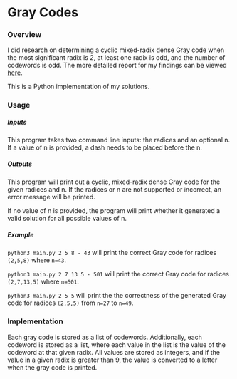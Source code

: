 # Gray Codes

### Overview
I did research on determining a cyclic mixed-radix dense Gray code when the most significant radix is 2, at least one radix is odd, and the number of codewords is odd. The more detailed report for my findings can be viewed [here](https://docs.google.com/document/d/1xSOu0kItTyFQZMd0H290tuELMLKnjScKZCv5OtwPfIs/edit?usp=sharing). 

This is a Python implementation of my solutions.

### Usage
##### Inputs
This program takes two command line inputs: the radices and an optional n.  If a value of n is provided, a dash needs to be placed before the n.

##### Outputs
This program will print out a cyclic, mixed-radix dense Gray code for the given radices and n.  If the radices or n are not supported or incorrect, an error message will be printed.

If no value of n is provided, the program will print whether it generated a valid solution for all possible values of n.

##### Example
`python3 main.py 2 5 8 - 43` will print the correct Gray code for radices `(2,5,8)` where `n=43`.

`python3 main.py 2 7 13 5 - 501` will print the correct Gray code for radices `(2,7,13,5)` where `n=501`.

`python3 main.py 2 5 5` will print the the correctness of the generated Gray code for radices `(2,5,5)` from `n=27` to `n=49`.

### Implementation
Each gray code is stored as a list of codewords.  Additionally, each codeword is stored as a list, where each value in the list is the value of the codeword at that given radix.  All values are stored as integers, and if the value in a given radix is greater than 9, the value is converted to a letter when the gray code is printed.